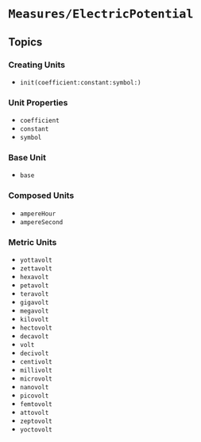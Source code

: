 # ``Measures/ElectricPotential``

## Topics

### Creating Units

- ``init(coefficient:constant:symbol:)``

### Unit Properties

- ``coefficient``
- ``constant``
- ``symbol``

### Base Unit

- ``base``

### Composed Units

- ``ampereHour``
- ``ampereSecond``

### Metric Units

- ``yottavolt``
- ``zettavolt``
- ``hexavolt``
- ``petavolt``
- ``teravolt``
- ``gigavolt``
- ``megavolt``
- ``kilovolt``
- ``hectovolt``
- ``decavolt``
- ``volt``
- ``decivolt``
- ``centivolt``
- ``millivolt``
- ``microvolt``
- ``nanovolt``
- ``picovolt``
- ``femtovolt``
- ``attovolt``
- ``zeptovolt``
- ``yoctovolt``
